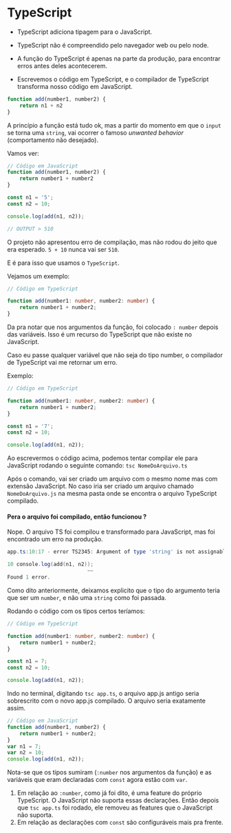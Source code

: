 # TypeScript

- TypeScript adiciona tipagem para o JavaScript. 
- TypeScript não é compreendido pelo navegador web ou pelo node.

- A função do TypeScript é apenas na parte da produção, para encontrar erros antes deles acontecerem.
- Escrevemos o código em TypeScript, e o compilador de TypeScript transforma nosso código em JavaScript.

```javascript
function add(number1, number2) {
    return n1 + n2
}
```

A princípio a função está tudo ok, mas a partir do momento em que o `input` se torna uma `string`, vai ocorrer o famoso *unwanted behavior* (comportamento não desejado).

Vamos ver:

```javascript
// Código em JavaScript
function add(number1, number2) {
    return number1 + number2
}

const n1 = '5';
const n2 = 10;

console.log(add(n1, n2));

// OUTPUT > 510
```

O projeto não apresentou erro de compilação, mas não rodou do jeito que era esperado. `5 + 10` nunca vai ser `510`.

E é para isso que usamos o `TypeScript`.

Vejamos um exemplo:

```typescript
// Código em TypeScript

function add(number1: number, number2: number) {
    return number1 + number2;
}
```

Da pra notar que nos argumentos da função, foi colocado `: number` depois das variáveis. Isso é um recurso do TypeScript que não existe no JavaScript.

Caso eu passe qualquer variável que não seja do tipo number, o compilador de TypeScript vai me retornar um erro.

Exemplo: 

```typescript
// Código em TypeScript

function add(number1: number, number2: number) {
    return number1 + number2;
}

const n1 = '7';
const n2 = 10;

console.log(add(n1, n2));
```

Ao escrevermos o código acima, podemos tentar compilar ele para JavaScript rodando o seguinte comando: `tsc NomeDoArquivo.ts`

Após o comando, vai ser criado um arquivo com o mesmo nome mas com extensão JavaScript. No caso iria ser criado um arquivo chamado `NomeDoArquivo.js` na mesma pasta onde se encontra o arquivo TypeScript compilado.

#### Pera o arquivo foi compilado, então funcionou ?

Nope. O arquivo TS foi compilou e transformado para JavaScript, mas foi encontrado um erro na produção.

```powershell
app.ts:10:17 - error TS2345: Argument of type 'string' is not assignable to parameter of type 'number'.

10 console.log(add(n1, n2));
                          ~~
Found 1 error.                          
```

Como dito anteriormente, deixamos explicito que o tipo do argumento teria que ser um `number`, e não uma `string` como foi passada.

Rodando o código com os tipos certos teríamos:

```typescript
// Código em TypeScript

function add(number1: number, number2: number) {
    return number1 + number2;
}

const n1 = 7;
const n2 = 10;

console.log(add(n1, n2));
```

Indo no terminal, digitando `tsc app.ts`, o arquivo app.js antigo seria sobrescrito com o novo app.js compilado. O arquivo seria exatamente assim.

```javascript
// Código em JavaScript
function add(number1, number2) {
    return number1 + number2;
}
var n1 = 7;
var n2 = 10;
console.log(add(n1, n2));

```

Nota-se que os tipos sumiram (`:number` nos argumentos da função) e as variáveis que eram declaradas com `const` agora estão com `var`.

1. Em relação ao `:number`, como já foi dito, é uma feature do próprio TypeScript. O JavaScript não suporta essas declarações. Então depois que `tsc app.ts` foi rodado, ele removeu as features que o JavaScript não suporta.
2. Em relação as declarações com `const` são configuráveis mais pra frente.

